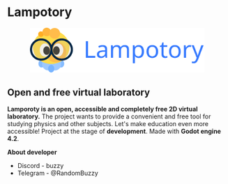 # Lampotory
<p align="center">
	<img src="assets/logo/logo3.svg" width="400" alt="Lampotory logo">
</p>

## Open and free virtual laboratory
**Lamporoty is an open, accessible and completely free 2D virtual laboratory.**
The project wants to provide a convenient and free tool for studying physics and other subjects.
Let's make education even more accessible! Project at the stage of **development**. Made with **Godot engine 4.2**.

****About developer****
* Discord - buzzy
* Telegram - @RandomBuzzy
